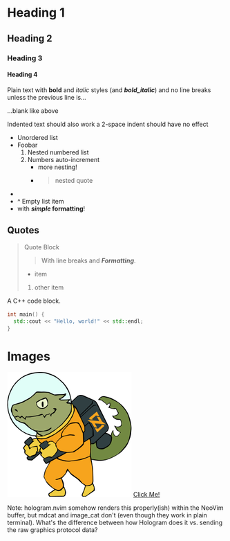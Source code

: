# Heading 1
## Heading 2
### Heading 3
#### Heading 4

Plain text with **bold** and _italic_ styles (and **_bold_italic_**) and no line breaks unless the
previous line is...

...blank like above

Indented text should also work
  a 2-space indent should have no effect

- Unordered list
- Foobar
   1. Nested numbered list
   1. Numbers auto-increment
      - more nesting!
      - > nested quote
-
- ^ Empty list item
- with **_simple_ formatting**!

## Quotes

> Quote Block
>
> > With line breaks and **_Formatting_**.
>
> - item
>  1. other item

A C++ code block.

```c++
int main() {
  std::cout << "Hello, world!" << std::endl;
}
```

# Images

![Image Alt](zig-zero.png) [Click Me!](https://google.com)

Note: hologram.nvim somehow renders this properly(ish) within the NeoVim buffer, but mdcat and
image_cat don't (even though they work in plain terminal). What's the difference between how
Hologram does it vs. sending the raw graphics protocol data?
